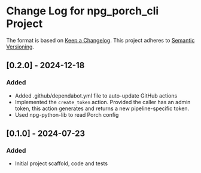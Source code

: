 <!-- markdownlint-disable MD024 -->
# Change Log for npg_porch_cli Project

The format is based on [Keep a Changelog](http://keepachangelog.com/).
This project adheres to [Semantic Versioning](http://semver.org/).

## [0.2.0] - 2024-12-18

### Added

* Added .github/dependabot.yml file to auto-update GitHub actions
* Implemented the `create_token` action. Provided the caller has an admin token,
  this action generates and returns a new pipeline-specific token.
* Used npg-python-lib to read Porch config

## [0.1.0] - 2024-07-23

### Added

* Initial project scaffold, code and tests
